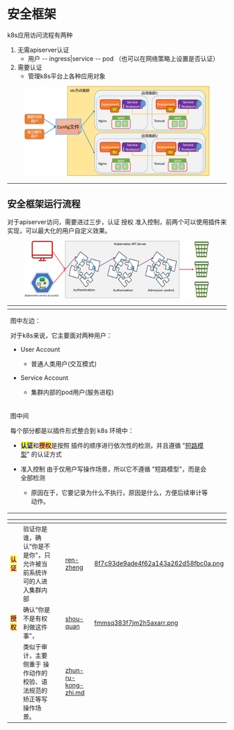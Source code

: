 # 安全框架

k8s应用访问流程有两种

1. 无需apiserver认证 &#x20;
   * 用户 -- ingress|service -- pod （也可以在网络策略上设置是否认证）
2. 需要认证
   * 管理k8s平台上各种应用对象

<figure><img src="../../../.gitbook/assets/image (5) (1) (1).png" alt=""><figcaption></figcaption></figure>

***

## 安全框架运行流程

对于apiserver访问，需要进过三步，认证 授权 准入控制，前两个可以使用插件来实现，可以最大化的用户自定义效果。

<figure><img src="../../../.gitbook/assets/image (7) (1) (1).png" alt=""><figcaption></figcaption></figure>

<table data-card-size="large" data-column-title-hidden data-view="cards" data-full-width="false"><thead><tr><th></th><th data-hidden></th><th data-hidden></th></tr></thead><tbody><tr><td><p>图中左边：</p><p>对于k8s来说，它主要面对两种用户： </p><ul><li><p> User Account </p><ul><li>普通人类用户(交互模式)</li></ul></li><li><p>Service Account</p><ul><li>集群内部的pod用户(服务进程)</li></ul></li></ul></td><td></td><td></td></tr><tr><td><p>图中间</p><p>每个部分都是以插件形式整合到 k8s 环境中： </p><ul><li><mark style="color:blue;"><strong>认证</strong></mark>和<mark style="color:purple;"><strong>授权</strong></mark>是按照 插件的顺序进行依次性的检测，并且遵循 "<a data-footnote-ref href="#user-content-fn-1">短路模型</a>" 的认证方式</li><li><p>准入控制 由于仅用户写操作场景，所以它不遵循 "短路模型"，而是会全部检测 </p><ul><li>原因在于，它要记录为什么不执行，原因是什么，方便后续审计等动作。</li></ul></li></ul></td><td></td><td></td></tr></tbody></table>

<table data-card-size="large" data-view="cards"><thead><tr><th></th><th></th><th data-hidden></th><th data-hidden data-card-target data-type="content-ref"></th><th data-hidden data-card-cover data-type="files"></th></tr></thead><tbody><tr><td><mark style="color:purple;"><strong>认证</strong></mark> </td><td>验证你是谁，确认“你是不是你"，只允许被当前系统许可的人进入集群内部</td><td></td><td><a href="ren-zheng/">ren-zheng</a></td><td><a href="../../../.gitbook/assets/8f7c93de9ade4f62a143a262d58fbc0a.png">8f7c93de9ade4f62a143a262d58fbc0a.png</a></td></tr><tr><td><mark style="color:purple;"><strong>授权</strong></mark></td><td>确认“你是不是有权利做这件事”，</td><td></td><td><a href="shou-quan/">shou-quan</a></td><td><a href="../../../.gitbook/assets/fmmsq383f7jm2h5axarr.png">fmmsq383f7jm2h5axarr.png</a></td></tr><tr><td></td><td>类似于审计，主要侧重于 操作动作的校验、语法规范的矫正等写操作场景。</td><td></td><td><a href="zhun-ru-kong-zhi.md">zhun-ru-kong-zhi.md</a></td><td></td></tr></tbody></table>

[^1]: 失败的时候，到此结束,后续的规则不会进行
